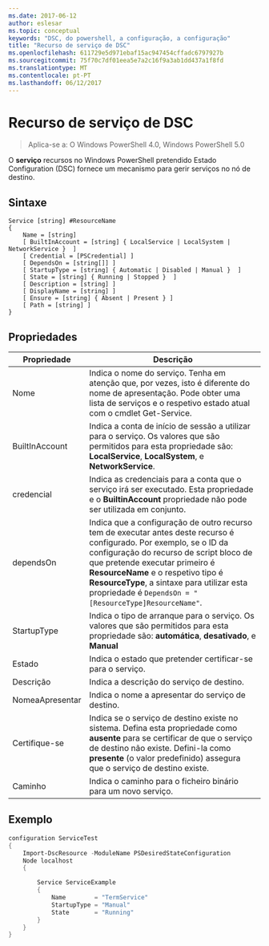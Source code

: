 ```yaml
---
ms.date: 2017-06-12
author: eslesar
ms.topic: conceptual
keywords: "DSC, do powershell, a configuração, a configuração"
title: "Recurso de serviço de DSC"
ms.openlocfilehash: 611729e5d971ebaf15ac947454cffadc6797927b
ms.sourcegitcommit: 75f70c7df01eea5e7a2c16f9a3ab1dd437a1f8fd
ms.translationtype: MT
ms.contentlocale: pt-PT
ms.lasthandoff: 06/12/2017
---
```

# <a name="dsc-service-resource"></a>Recurso de serviço de DSC

> Aplica-se a: O Windows PowerShell 4.0, Windows PowerShell 5.0


O **serviço** recursos no Windows PowerShell pretendido Estado Configuration (DSC) fornece um mecanismo para gerir serviços no nó de destino.

## <a name="syntax"></a>Sintaxe

```
Service [string] #ResourceName
{
    Name = [string]
    [ BuiltInAccount = [string] { LocalService | LocalSystem | NetworkService }  ]
    [ Credential = [PSCredential] ]
    [ DependsOn = [string[]] ]
    [ StartupType = [string] { Automatic | Disabled | Manual }  ]
    [ State = [string] { Running | Stopped }  ]
    [ Description = [string] ]
    [ DisplayName = [string] ]
    [ Ensure = [string] { Absent | Present } ]
    [ Path = [string] ]
}
```

## <a name="properties"></a>Propriedades

|  Propriedade  |  Descrição   | 
|---|---| 
| Nome| Indica o nome do serviço. Tenha em atenção que, por vezes, isto é diferente do nome de apresentação. Pode obter uma lista de serviços e o respetivo estado atual com o cmdlet Get-Service.| 
| BuiltInAccount| Indica a conta de início de sessão a utilizar para o serviço. Os valores que são permitidos para esta propriedade são: **LocalService**, **LocalSystem**, e **NetworkService**.| 
| credencial| Indica as credenciais para a conta que o serviço irá ser executado. Esta propriedade e o __BuiltinAccount__ propriedade não pode ser utilizada em conjunto.| 
| dependsOn| Indica que a configuração de outro recurso tem de executar antes deste recurso é configurado. Por exemplo, se o ID da configuração do recurso de script bloco de que pretende executar primeiro é __ResourceName__ e o respetivo tipo é __ResourceType__, a sintaxe para utilizar esta propriedade é `DependsOn = "[ResourceType]ResourceName"`.| 
| StartupType| Indica o tipo de arranque para o serviço. Os valores que são permitidos para esta propriedade são: **automática**, **desativado**, e **Manual**| 
| Estado| Indica o estado que pretender certificar-se para o serviço.| 
| Descrição | Indica a descrição do serviço de destino.| 
| NomeaApresentar | Indica o nome a apresentar do serviço de destino.| 
| Certifique-se | Indica se o serviço de destino existe no sistema. Defina esta propriedade como **ausente** para se certificar de que o serviço de destino não existe. Defini-la como **presente** (o valor predefinido) assegura que o serviço de destino existe.|
| Caminho | Indica o caminho para o ficheiro binário para um novo serviço.| 

## <a name="example"></a>Exemplo

```powershell
configuration ServiceTest
{
    Import-DscResource -ModuleName PSDesiredStateConfiguration
    Node localhost
    {

        Service ServiceExample
        {
            Name        = "TermService"
            StartupType = "Manual"
            State       = "Running"
        } 
    }
}
```


